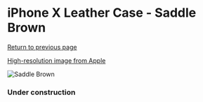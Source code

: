 # iPhone X Leather Case - Saddle Brown

[Return to previous page](/iphone_x)

[High-resolution image from Apple](https://store.storeimages.cdn-apple.com/8756/as-images.apple.com/is/MQTA2?wid=4500&hei=4500&fmt=png)

<div style="width: 384px"><img src="/everypreview/MQTA2.png" alt="Saddle Brown"></div>

### Under construction
